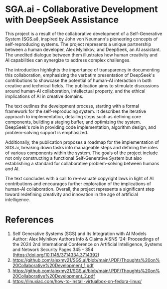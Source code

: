 # SGA.ai - Collaborative Development with DeepSeek Assistance

This project is a result of the collaborative development of a Self-Generative System (SGS.ai), inspired by John von Neumann's pioneering concepts of self-reproducing systems. The project represents a unique partnership between a human developer, Alex Mylnikov, and DeepSeek, an AI assistant. The unedited dialogue between them illustrates how human creativity and AI capabilities can synergize to address complex challenges.

The introduction highlights the importance of transparency in documenting this collaboration, emphasizing the verbatim presentation of DeepSeek's contributions to showcase the potential of human-AI interaction in both creative and technical fields. The publication aims to stimulate discussions around human-AI collaboration, intellectual property, and the ethical implications of AI in creative domains.

The text outlines the development process, starting with a formal framework for the self-reproducing system. It describes the iterative approach to implementation, detailing steps such as defining core components, building a staging buffer, and optimizing the system. DeepSeek's role in providing code implementation, algorithm design, and problem-solving support is emphasized.

Additionally, the publication proposes a roadmap for the implementation of SGS.ai, breaking down tasks into manageable steps and defining the roles of various components within the system. The goals of the project include not only constructing a functional Self-Generative System but also establishing a standard for collaborative problem-solving between humans and AI.

The text concludes with a call to re-evaluate copyright laws in light of AI contributions and encourages further exploration of the implications of human-AI collaboration. Overall, the project represents a significant step toward redefining creativity and innovation in the age of artificial intelligence.

# References
1. Self Generative Systems (SGS) and Its Integration with AI Models Author: Alex Mylnikov Authors Info & Claims
AISNS '24: Proceedings of the 2024 2nd International Conference on Artificial Intelligence, Systems and Network Security Pages 345 - 354 (https://doi.org/10.1145/3714334.3714392)
2. https://github.com/alexmy21/SGS.ai/blob/main/.PDF/Thoughts%20on%20Collaborative%20Development_1.pdf
3. https://github.com/alexmy21/SGS.ai/blob/main/.PDF/Thoughts%20on%20Collaborative%20Development_2.pdf
4. https://linuxiac.com/how-to-install-virtualbox-on-fedora-linux/
